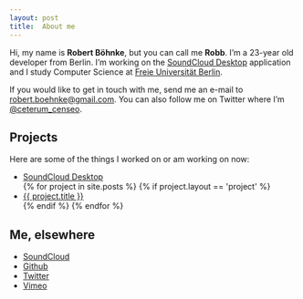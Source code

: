 ```yaml
---
layout: post
title:  About me
---
```


Hi, my name is **Robert Böhnke**, but you can call me **Robb**.
I’m a 23-year old developer from Berlin.
I’m working on the [SoundCloud Desktop][soundcloud_desktop] application and I study Computer Science at [Freie Universität Berlin][fu_berlin].

If you would like to get in touch with me, send me an e-mail to [robert.boehnke@gmail.com](mailto:robert.boehnke@gmail.com). You can also follow me on Twitter where I’m [@ceterum_censeo][twitter].

## Projects

Here are some of the things I worked on or am working on now:

<ul>
  <li>
    <a href="http://itunes.apple.com/en/app/soundcloud/id412754595">SoundCloud Desktop</a>
  </li>
{% for project in site.posts %}
  {% if project.layout == 'project' %}
    <li>
      <a href="{{ project.url }}">{{ project.title }}</a>
    </li>
  {% endif %}
{% endfor %}
</ul>

## Me, elsewhere

* [SoundCloud][soundcloud]
* [Github][github]
* [Twitter][twitter]
* [Vimeo][vimeo]

[soundcloud_desktop]: http://soundcloud.com/apps/soundcloud-desktop
[fu_berlin]:          http://www.fu-berlin.de

[soundcloud]: https://soundcloud.com/robb
[github]:     https://github.com/robb
[vimeo]:      https://vimeo.com/robb
[twitter]:    https://twitter.com/ceterum_censeo
